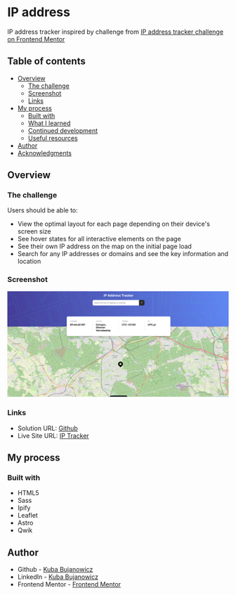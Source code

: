 # IP address

IP address tracker inspired by challenge from [IP address tracker challenge on Frontend Mentor](https://www.frontendmentor.io/challenges/ip-address-tracker-I8-0yYAH0)

## Table of contents

- [Overview](#overview)
  - [The challenge](#the-challenge)
  - [Screenshot](#screenshot)
  - [Links](#links)
- [My process](#my-process)
  - [Built with](#built-with)
  - [What I learned](#what-i-learned)
  - [Continued development](#continued-development)
  - [Useful resources](#useful-resources)
- [Author](#author)
- [Acknowledgments](#acknowledgments)

## Overview

### The challenge

Users should be able to:

- View the optimal layout for each page depending on their device's screen size
- See hover states for all interactive elements on the page
- See their own IP address on the map on the initial page load
- Search for any IP addresses or domains and see the key information and location

### Screenshot

![Result](./src/assets/screenshot.png)

### Links

- Solution URL: [Github](https://github.com/Kuba-Bujanowicz/frontend-mentor/tree/main/ip-tracker)
- Live Site URL: [IP Tracker](https://lovely-rugelach-986d00.netlify.app/)

## My process

### Built with

- HTML5
- Sass
- Ipify
- Leaflet
- Astro
- Qwik

## Author

- Github - [Kuba Bujanowicz](https://github.com/Kuba-Bujanowicz)
- LinkedIn - [Kuba Bujanowicz](https://www.linkedin.com/in/kuba-bujanowicz-2ba715253/)
- Frontend Mentor - [Frontend Mentor](https://www.frontendmentor.io)
